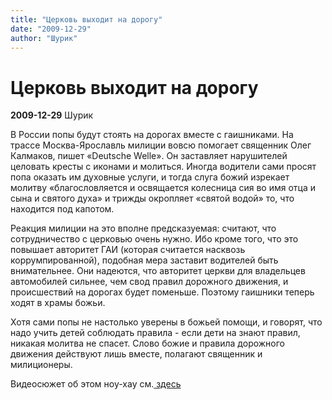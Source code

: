 ```yaml
---
title: "Церковь выходит на дорогу"
date: "2009-12-29"
author: "Шурик"
---
```


# Церковь выходит на дорогу

**2009-12-29** Шурик

В России попы будут стоять на дорогах вместе с гаишниками. На трассе Москва-Ярославль милиции вовсю помогает священник Олег Калмаков, пишет «Deutsche Welle». Он заставляет нарушителей целовать кресты c иконами и молиться. Иногда водители сами просят попа оказать им духовные услуги, и тогда слуга божий изрекает молитву «благословляется и освящается колесница сия во имя отца и сына и святого духа» и трижды окропляет «святой водой» то, что находится под капотом.

Реакция милиции на это вполне предсказуемая: считают, что сотрудничество с церковью очень нужно. Ибо кроме того, что это повышает авторитет ГАИ (которая считается насквозь коррумпированной), подобная мера заставит водителей быть внимательнее. Они надеются, что авторитет церкви для владельцев автомобилей сильнее, чем свод правил дорожного движения, и происшествий на дорогах будет поменьше. Поэтому гаишники теперь ходят в храмы божьи.

Хотя сами попы не настолько уверены в божьей помощи, и говорят, что надо учить детей соблюдать правила - если дети на знают правил, никакая молитва не спасет. Слово божие и правила дорожного движения действуют лишь вместе, полагают священник и милиционеры.

Видеосюжет об этом ноу-хау см.[ здесь](http://inosmi.ru/video/20091228/157263734.html)